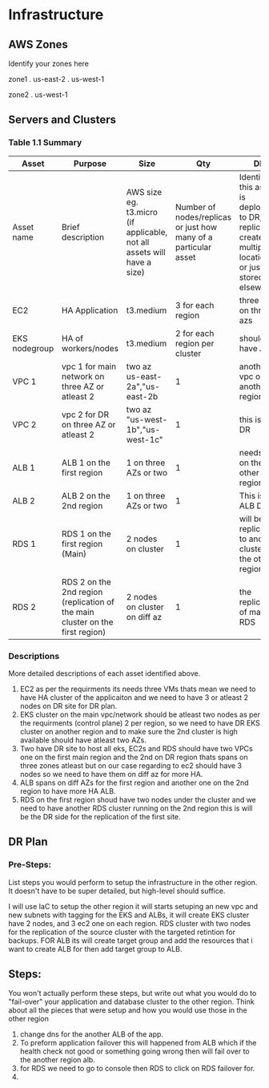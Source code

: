 # Infrastructure

## AWS Zones
Identify your zones here

zone1
. us-east-2
. us-west-1

zone2
. us-west-1

## Servers and Clusters

### Table 1.1 Summary


| Asset      | Purpose           | Size                                                                   | Qty                                                             | DR                                                                                                           |
|------------|-------------------|------------------------------------------------------------------------|-----------------------------------------------------------------|--------------------------------------------------------------------------------------------------------------|
| Asset name | Brief description | AWS size eg. t3.micro (if applicable, not all assets will have a size) | Number of nodes/replicas or just how many of a particular asset | Identify if this asset is deployed to DR, replicated, created in multiple locations or just stored elsewhere |
|  EC2| HA Application | t3.medium | 3 for each region | three ec2 on three azs |
|  EKS nodegroup | HA of workers/nodes | t3.medium | 2 for each region per cluster| should have A DR |
| VPC 1 | vpc 1 for main network on three AZ or atleast 2  | two az us-east-2a","us-east-2b  | 1 | another vpc on another region
| VPC 2 | vpc 2 for DR on three AZ or atleast 2 | two az "us-west-1b","us-west-1c" | 1 | this is the DR
| ALB 1 | ALB 1 on the first region | 1 on three AZs or two | 1 | needs DR on the other region
| ALB 2 | ALB 2 on the 2nd region | 1 on three AZs or two | 1 | This is ALB DR
| RDS 1 | RDS 1 on the first region (Main) | 2 nodes on cluster | 1 | will be replicated to another cluster on the other region
| RDS 2 | RDS 2 on the 2nd region (replication of the main cluster on the first region) | 2 nodes on cluster on diff az | 1 | the replication of main RDS

### Descriptions
More detailed descriptions of each asset identified above.

1. EC2 as per the requirments its needs three VMs thats mean we need to have HA cluster of the applicaiton and we need to have 3 or atleast 2 nodes on DR site for DR plan.
2. EKS cluster on the main vpc/network should be atleast two nodes as per the requirments (control plane) 2 per region, so we need to have DR EKS cluster on another region and to make sure the 2nd cluster is high available should have atleast two AZs.
3. Two have DR site to host all eks, EC2s and RDS should have two VPCs one on the first main region and the 2nd on DR region thats spans on three zones atleast but on our case regarding to ec2 should have 3 nodes so we need to have them on diff az for more HA.
4. ALB spans on diff AZs for the first region and another one on the 2nd region to have more HA ALB.
5. RDS on the first region shoud have two nodes under the cluster and we need to have another RDS cluster running on the 2nd region this is will be the DR side for the replication of the first site.

## DR Plan
### Pre-Steps:
List steps you would perform to setup the infrastructure in the other region. It doesn't have to be super detailed, but high-level should suffice.

I will use IaC to setup the other region it will starts setuping an new vpc and new subnets with tagging for the EKS and ALBs, it will create EKS cluster have 2 nodes, and 3 ec2 one on each region. RDS cluster with two nodes for the replication of the source cluster with the targeted retintion for backups.
FOR ALB its will create target group and add the resources that i want to create ALB for then add target group to ALB.

## Steps:
You won't actually perform these steps, but write out what you would do to "fail-over" your application and database cluster to the other region. Think about all the pieces that were setup and how you would use those in the other region

1. change dns for the another ALB of the app.
2. To preform application failover this will happened from ALB which if the health check not good or something going wrong then will fail over to the another region alb.
3. for RDS we need to go to console then RDS to click on RDS failover for.
4. 
